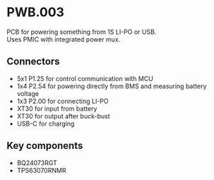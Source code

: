 # PWB.003

PCB for powering something from 1S LI-PO or USB.  
Uses PMIC with integrated power mux.

## Connectors

- 5x1 P1.25 for control communication with MCU
- 1x4 P2.54 for powering directly from BMS and measuring battery voltage
- 1x3 P2.00 for connecting LI-PO
- XT30 for input from battery
- XT30 for output after buck-bust
- USB-C for charging

## Key components

- BQ24073RGT
- TPS63070RNMR
